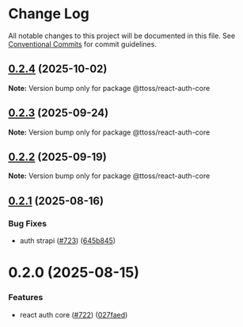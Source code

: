 # Change Log

All notable changes to this project will be documented in this file.
See [Conventional Commits](https://conventionalcommits.org) for commit guidelines.

## [0.2.4](https://github.com/ttoss/ttoss/compare/@ttoss/react-auth-core@0.2.3...@ttoss/react-auth-core@0.2.4) (2025-10-02)

**Note:** Version bump only for package @ttoss/react-auth-core

## [0.2.3](https://github.com/ttoss/ttoss/compare/@ttoss/react-auth-core@0.2.2...@ttoss/react-auth-core@0.2.3) (2025-09-24)

**Note:** Version bump only for package @ttoss/react-auth-core

## [0.2.2](https://github.com/ttoss/ttoss/compare/@ttoss/react-auth-core@0.2.1...@ttoss/react-auth-core@0.2.2) (2025-09-19)

**Note:** Version bump only for package @ttoss/react-auth-core

## [0.2.1](https://github.com/ttoss/ttoss/compare/@ttoss/react-auth-core@0.2.0...@ttoss/react-auth-core@0.2.1) (2025-08-16)

### Bug Fixes

- auth strapi ([#723](https://github.com/ttoss/ttoss/issues/723)) ([645b845](https://github.com/ttoss/ttoss/commit/645b8452612a970780f6a92fc9dc4a2a5cfe9e26))

# 0.2.0 (2025-08-15)

### Features

- react auth core ([#722](https://github.com/ttoss/ttoss/issues/722)) ([027faed](https://github.com/ttoss/ttoss/commit/027faedc769a2449f1b92a51472106ba116fbcf6))
